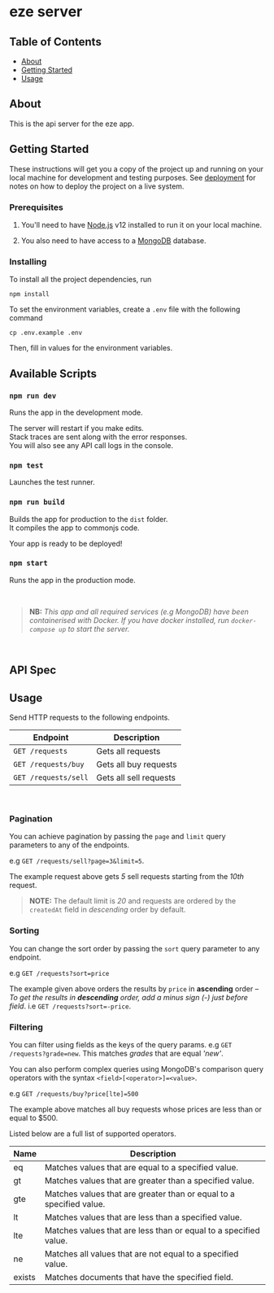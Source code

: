 # eze server

## Table of Contents

- [About](#about)
- [Getting Started](#getting_started)
- [Usage](#usage)

## About <a name = "about"></a>

This is the api server for the eze app.

## Getting Started <a name = "getting_started"></a>

These instructions will get you a copy of the project up and running on your local machine for development and testing purposes. See [deployment](#deployment) for notes on how to deploy the project on a live system.

### Prerequisites

1. You'll need to have [Node.js](https://nodejs.org) v12 installed to run it on your local machine.

2. You also need to have access to a [MongoDB](https://www.mongodb.com) database.

### Installing

To install all the project dependencies, run

```
npm install
```

To set the environment variables, create a `.env` file with the following command

```
cp .env.example .env
```

Then, fill in values for the environment variables.

## Available Scripts

### `npm run dev`

Runs the app in the development mode.<br>

The server will restart if you make edits.<br>
Stack traces are sent along with the error responses.<br>
You will also see any API call logs in the console.

### `npm test`

Launches the test runner.

### `npm run build`

Builds the app for production to the `dist` folder.<br>
It compiles the app to commonjs code.

Your app is ready to be deployed!

### `npm start`

Runs the app in the production mode.

<br>

> **NB:** _This app and all required services (e.g MongoDB) have been containerised with Docker. If you have docker installed, run `docker-compose up` to start the server._

<br>

## API Spec

## Usage <a name = "usage"></a>

Send HTTP requests to the following endpoints.

| Endpoint             | Description            |
| -------------------- | ---------------------- |
| `GET /requests`      | Gets all requests      |
| `GET /requests/buy`  | Gets all buy requests  |
| `GET /requests/sell` | Gets all sell requests |

<br>

### Pagination

You can achieve pagination by passing the `page` and `limit` query parameters to any of the endpoints.

e.g `GET /requests/sell?page=3&limit=5`.

The example request above gets _5_ sell requests starting from the _10th_ request.

> **NOTE:** The default limit is _20_ and requests are ordered by the `createdAt` field in _descending_ order by default.

### Sorting

You can change the sort order by passing the `sort` query parameter to any endpoint.

e.g `GET /requests?sort=price`

The example given above orders the results by `price` in **ascending** order – _To get the results in **descending** order, add a minus sign (-) just before field_. i.e `GET /requests?sort=-price`.

### Filtering

You can filter using fields as the keys of the query params. e.g `GET /requests?grade=new`. This matches _grades_ that are equal _'new'_.

You can also perform complex queries using MongoDB's comparison query operators with the syntax `<field>[<operator>]=<value>`.

e.g `GET /requests/buy?price[lte]=500`

The example above matches all buy requests whose prices are less than or equal to \$500.

Listed below are a full list of supported operators.

| Name   | Description                                                         |
| ------ | ------------------------------------------------------------------- |
| eq     | Matches values that are equal to a specified value.                 |
| gt     | Matches values that are greater than a specified value.             |
| gte    | Matches values that are greater than or equal to a specified value. |
| lt     | Matches values that are less than a specified value.                |
| lte    | Matches values that are less than or equal to a specified value.    |
| ne     | Matches all values that are not equal to a specified value.         |
| exists | Matches documents that have the specified field.                    |
